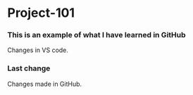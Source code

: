 # Project-101
### This is an example of what I have learned in GitHub
Changes in VS code.

### Last change
Changes made in GitHub.

